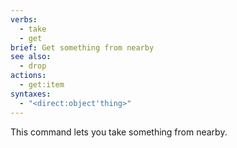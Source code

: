 ```yaml
---
verbs:
  - take
  - get
brief: Get something from nearby
see also:
  - drop
actions:
  - get:item
syntaxes:
  - "<direct:object'thing>"
---
```

This command lets you take something from nearby.